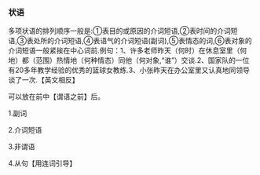### 状语

多项状语的排列顺序一般是:①表目的或原因的介词短语,②表时间的介词短语,③表处所的介词短语,④表语气的介词短语(副词),⑤表情态的词,⑥表对象的介词短语一般紧挨在中心词前.例句：1、许多老师昨天（何时）在休息室里（何地）都（范围）热情地（何种情态）同他（何对象,“谁”）交谈.2、国家队的一位有20多年教学经验的优秀的篮球女教练.3、小张昨天在办公室里又认真地同领导谈了一次.【英文相反】

可以放在前中【谓语之前】后。

1.副词

2.介词短语

3.非谓语

4.从句【用连词引导】